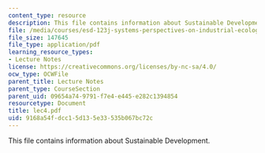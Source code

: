 ```yaml
---
content_type: resource
description: This file contains information about Sustainable Development.
file: /media/courses/esd-123j-systems-perspectives-on-industrial-ecology-spring-2006/9168a54fdcc15d135e33535b067bc72c_lec4.pdf
file_size: 147645
file_type: application/pdf
learning_resource_types:
- Lecture Notes
license: https://creativecommons.org/licenses/by-nc-sa/4.0/
ocw_type: OCWFile
parent_title: Lecture Notes
parent_type: CourseSection
parent_uid: 09654a74-9791-f7e4-e445-e282c1394854
resourcetype: Document
title: lec4.pdf
uid: 9168a54f-dcc1-5d13-5e33-535b067bc72c
---
```

This file contains information about Sustainable Development.